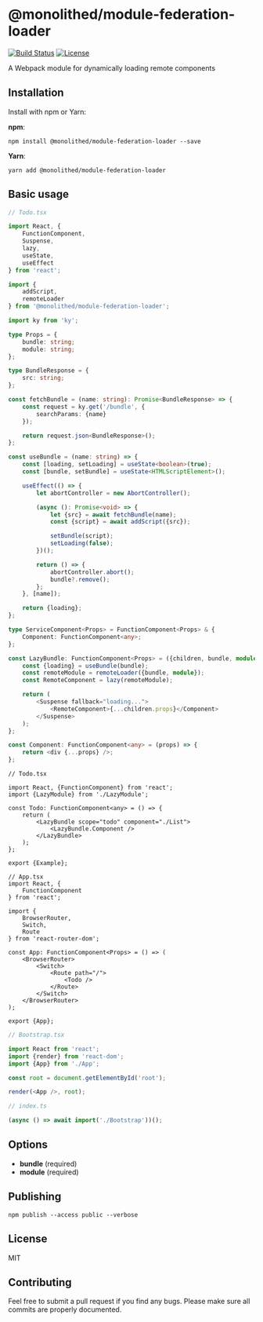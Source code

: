 # @monolithed/module-federation-loader

[![Build Status](https://travis-ci.org/monolithed/module-federation-loader.png)](https://travis-ci.org/monolithed/module-federation-loader)
[![License](https://img.shields.io/badge/license-MIT-brightgreen.svg)](LICENSE.txt)

A Webpack module for dynamically loading remote components

## Installation

Install with npm or Yarn:

**npm**:

```
npm install @monolithed/module-federation-loader --save
```

**Yarn**:

```
yarn add @monolithed/module-federation-loader
```

## Basic usage

```typescript
// Todo.tsx

import React, {
    FunctionComponent,
    Suspense,
    lazy,
    useState,
    useEffect
} from 'react';

import {
    addScript, 
    remoteLoader
} from '@monolithed/module-federation-loader';

import ky from 'ky';

type Props = {
    bundle: string;
    module: string;
};

type BundleResponse = {
    src: string;
};

const fetchBundle = (name: string): Promise<BundleResponse> => {
    const request = ky.get('/bundle', {
        searchParams: {name}
    });

    return request.json<BundleResponse>();
};

const useBundle = (name: string) => {
    const [loading, setLoading] = useState<boolean>(true);
    const [bundle, setBundle] = useState<HTMLScriptElement>();

    useEffect(() => {
        let abortController = new AbortController();

        (async (): Promise<void> => {
            let {src} = await fetchBundle(name);
            const {script} = await addScript({src});

            setBundle(script);
            setLoading(false);
        })();

        return () => {
            abortController.abort();
            bundle?.remove();
        };
    }, [name]);

    return {loading};
};

type ServiceComponent<Props> = FunctionComponent<Props> & {
    Component: FunctionComponent<any>;
};

const LazyBundle: FunctionComponent<Props> = ({children, bundle, module}): JSX.Element => {
    const {loading} = useBundle(bundle);
    const remoteModule = remoteLoader({bundle, module});
    const RemoteComponent = lazy(remoteModule);

    return (
        <Suspense fallback="loading...">
            <RemoteComponent>{...children.props}</Component>
        </Suspense>
    );
};

const Component: FunctionComponent<any> = (props) => {
    return <div {...props} />;
};
```

```tsx
// Todo.tsx

import React, {FunctionComponent} from 'react';
import {LazyModule} from './LazyModule';

const Todo: FunctionComponent<any> = () => {
    return (
        <LazyBundle scope="todo" component="./List">
            <LazyBundle.Component />
        </LazyBundle>
    );
};

export {Example};
```

```tsx
// App.tsx
import React, {
    FunctionComponent
} from 'react';

import {
    BrowserRouter,
    Switch,
    Route
} from 'react-router-dom';

const App: FunctionComponent<Props> = () => (
    <BrowserRouter>
        <Switch>
            <Route path="/">
                <Todo />
            </Route>
        </Switch>
    </BrowserRouter>
);

export {App};
```

```typescript
// Bootstrap.tsx

import React from 'react';
import {render} from 'react-dom';
import {App} from './App';

const root = document.getElementById('root');

render(<App />, root);
```

```typescript
// index.ts

(async () => await import('./Bootstrap'))();
```
## Options

* **bundle** (required)
* **module** (required)

## Publishing

```
npm publish --access public --verbose
```

## License

MIT

## Contributing
   
Feel free to submit a pull request if you find any bugs. 
Please make sure all commits are properly documented.
